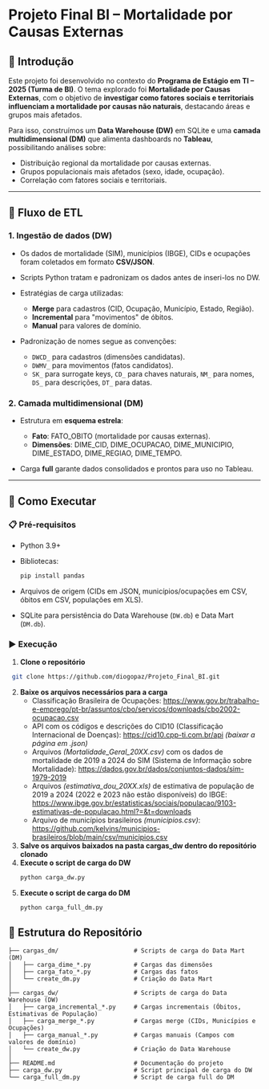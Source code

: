 # Projeto Final BI – Mortalidade por Causas Externas

## 📖 Introdução

Este projeto foi desenvolvido no contexto do **Programa de Estágio em TI – 2025 (Turma de BI)**.
O tema explorado foi **Mortalidade por Causas Externas**, com o objetivo de **investigar como fatores sociais e territoriais influenciam a mortalidade por causas não naturais**, destacando áreas e grupos mais afetados.

Para isso, construímos um **Data Warehouse (DW)** em SQLite e uma **camada multidimensional (DM)** que alimenta dashboards no **Tableau**, possibilitando análises sobre:

* Distribuição regional da mortalidade por causas externas.
* Grupos populacionais mais afetados (sexo, idade, ocupação).
* Correlação com fatores sociais e territoriais.

---

## 🔄 Fluxo de ETL

### 1. Ingestão de dados (DW)

* Os dados de mortalidade (SIM), municípios (IBGE), CIDs e ocupações foram coletados em formato **CSV/JSON**.
* Scripts Python tratam e padronizam os dados antes de inseri-los no DW.
* Estratégias de carga utilizadas:

  * **Merge** para cadastros (CID, Ocupação, Município, Estado, Região).
  * **Incremental** para "movimentos" de óbitos.
  *  **Manual** para valores de domínio.
* Padronização de nomes segue as convenções:

  * `DWCD_` para cadastros (dimensões candidatas).
  * `DWMV_` para movimentos (fatos candidatos).
  * `SK_` para surrogate keys, `CD_` para chaves naturais, `NM_` para nomes, `DS_` para descrições, `DT_` para datas.

### 2. Camada multidimensional (DM)

* Estrutura em **esquema estrela**:

  * **Fato**: FATO\_OBITO (mortalidade por causas externas).
  * **Dimensões**: DIME\_CID, DIME\_OCUPACAO, DIME\_MUNICIPIO, DIME\_ESTADO, DIME\_REGIAO, DIME\_TEMPO.
* Carga **full** garante dados consolidados e prontos para uso no Tableau.

---

## 🚀 Como Executar

### 📋 Pré-requisitos

* Python 3.9+
* Bibliotecas:

  ```bash
  pip install pandas
  ```
* Arquivos de origem (CIDs em JSON, municípios/ocupações em CSV, óbitos em CSV, populações em XLS).
* SQLite para persistência do Data Warehouse (`DW.db`) e Data Mart (`DM.db`).

### ▶️ Execução
1. **Clone o repositório**
  ```bash
   git clone https://github.com/diogopaz/Projeto_Final_BI.git
   ```
2. **Baixe os arquivos necessários para a carga**
   - Classificação Brasileira de Ocupações: https://www.gov.br/trabalho-e-emprego/pt-br/assuntos/cbo/servicos/downloads/cbo2002-ocupacao.csv
   - API com os códigos e descrições do CID10 (Classificação Internacional de Doenças): https://cid10.cpp-ti.com.br/api _(baixar a página em .json)_
   - Arquivos _(Mortalidade_Geral_20XX.csv)_ com os dados de mortalidade de 2019 a 2024 do SIM (Sistema de Informação sobre Mortalidade): https://dados.gov.br/dados/conjuntos-dados/sim-1979-2019
   - Arquivos _(estimativa_dou_20XX.xls)_ de estimativa de população de 2019 a 2024 (2022 e 2023 não estão disponíveis) do IBGE: https://www.ibge.gov.br/estatisticas/sociais/populacao/9103-estimativas-de-populacao.html?=&t=downloads
   - Arquivo de municípios brasileiros _(municipios.csv)_: https://github.com/kelvins/municipios-brasileiros/blob/main/csv/municipios.csv
3. **Salve os arquivos baixados na pasta cargas_dw dentro do repositório clonado**
4. **Execute o script de carga do DW**
   ```bash
   python carga_dw.py
   ```
5. **Execute o script de carga do DM**
   ```bash
   python carga_full_dm.py
   ```
## 📂 Estrutura do Repositório

```
├── cargas_dm/                     # Scripts de carga do Data Mart (DM)
│   ├── carga_dime_*.py            # Cargas das dimensões
│   ├── carga_fato_*.py            # Cargas das fatos
│   └── create_dm.py               # Criação do Data Mart
│
├── cargas_dw/                     # Scripts de carga do Data Warehouse (DW)
│   ├── carga_incremental_*.py     # Cargas incrementais (Óbitos, Estimativas de População)
│   ├── carga_merge_*.py           # Cargas merge (CIDs, Municípios e Ocupações)
│   ├── carga_manual_*.py          # Cargas manuais (Campos com valores de domínio)
│   └── create_dw.py               # Criação do Data Warehouse
│
├── README.md                      # Documentação do projeto
├── carga_dw.py                    # Script principal de carga do DW
└── carga_full_dm.py               # Script de carga full do DM

```

